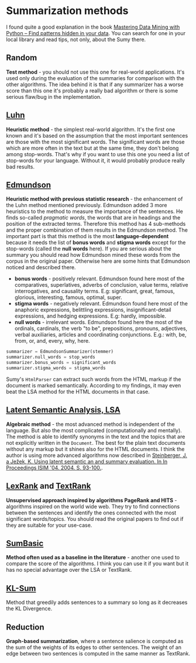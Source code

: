 # Summarization methods

I found quite a good explanation in the book [Mastering Data Mining with Python – Find patterns hidden in your data](https://books.google.cz/books?id=_qXWDQAAQBAJ&lpg=PA197&ots=L92PdXy51V&dq=edmundson%20stigma%20words%20example&hl=sk&pg=PA185#v=onepage&q&f=false). You can search for one in your local library and read tips, not only, about the Sumy there.

## Random
**Test method** - you should not use this one for real-world applications. It's used only during the evaluation of the summaries for comparison with the other algorithms. The idea behind it is that if any summarizer has a worse score than this one it's probably a really bad algorithm or there is some serious flaw/bug in the implementation.

## [Luhn]((http://ieeexplore.ieee.org/xpl/articleDetails.jsp?arnumber=5392672))
**Heuristic method** - the simplest real-world algorithm. It's the first one known and it's based on the assumption that the most important sentences are those with the most significant words. The significant words are those which are more often in the text but at the same time, they don't belong among stop-words. That's why if you want to use this one you need a list of stop-words for your language. Without it, it would probably produce really bad results.

## [Edmundson](http://dl.acm.org/citation.cfm?doid=321510.321519)
**Heuristic method with previous statistic research** - the enhancement of the Luhn method mentioned previously. Edmundson added 3 more heuristics to the method to measure the importance of the sentences. He finds so-called _pragmatic words_, the words that are in headings and the position of the extracted terms. Therefore this method has 4 sub-methods and the proper combination of them results in the Edmundson method. The important part is that this method is the most **language-dependent** because it needs the list of **bonus words** and **stigma words** except for the stop-words (called the **null words** here). If you are serious about the summary you should read how Edmundson mined these words from the corpus in the original paper. Otherwise here are some hints that Edmundson noticed and described there. 

* **bonus words** - positively relevant. Edmundson found here most of the comparatives, superlatives, adverbs of conclusion, value terms, relative interrogatives, and causality terms. E.g: significant, great, famous, glorious, interesting, famous, optimal, super.
* **stigma words** - negatively relevant. Edmundson found here most of the anaphoric expressions, belittling expressions, insignificant-detail expressions, and hedging expressions. E.g: hardly, impossible.
* **null words** - irrelevant words. Edmundson found here the most of the ordinals, cardinals, the verb "to be", prepositions, pronouns, adjectives, verbal auxiliaries, articles and coordinating conjunctions. E.g.: with, be, from, or, and, every, why, here.

```python
summarizer = EdmundsonSummarizer(stemmer)
summarizer.null_words = stop_words
summarizer.bonus_words = significant_words
summarizer.stigma_words = stigma_words
```

Sumy's `HtmlParser` can extract such words from the HTML markup if the document is marked semantically. According to my findings, it may even beat the LSA method for the HTML documents in that case.

## [Latent Semantic Analysis, LSA](http://scholar.google.com/citations?user=0fTuW_YAAAAJ&hl=en)
**Algebraic method** - the most advanced method is independent of the language. But also the most complicated (computationally and mentally). The method is able to identify synonyms in the text and the topics that are not explicitly written in the `Document`. The best for the plain text documents without any markup but it shines also for the HTML documents. I think the author is using more advanced algorithms now described in [Steinberger, J. a Ježek, K. Using latent semantic an and summary evaluation. In In Proceedings ISIM '04. 2004. S. 93-100.](http://www.kiv.zcu.cz/~jstein/publikace/isim2004.pdf).

## [LexRank](http://tangra.si.umich.edu/~radev/lexrank/lexrank.pdf) and [TextRank](https://web.eecs.umich.edu/~mihalcea/papers/mihalcea.emnlp04.pdf)
**Unsupervised approach inspired by algorithms PageRank and HITS** - algorithms inspired on the world wide web. They try to find connections between the sentences and identify the ones connected with the most significant words/topics. You should read the original papers to find out if they are suitable for your use-case.    
    
## [SumBasic](http://www.cis.upenn.edu/~nenkova/papers/ipm.pdf)
**Method often used as a baseline in the literature** - another one used to compare the score of the algorithms. I think you can use it if you want but it has no special advantage over the LSA or TextRank.

## [KL-Sum](http://www.aclweb.org/anthology/N09-1041)
Method that greedily adds sentences to a summary so long as it decreases the KL Divergence.

## Reduction
**Graph-based summarization**, where a sentence salience is computed as the sum of the weights of its edges to other sentences. The weight of an edge between two sentences is computed in the same manner as TextRank.
